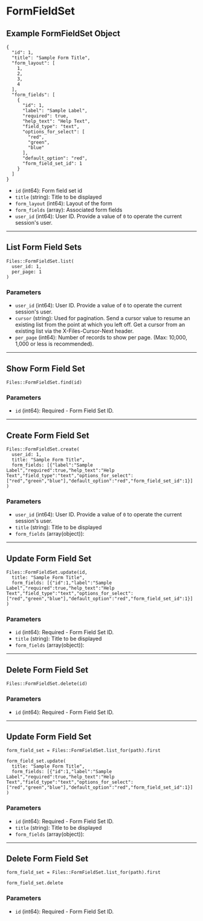 # FormFieldSet

## Example FormFieldSet Object

```
{
  "id": 1,
  "title": "Sample Form Title",
  "form_layout": [
    1,
    2,
    3,
    4
  ],
  "form_fields": [
    {
      "id": 1,
      "label": "Sample Label",
      "required": true,
      "help_text": "Help Text",
      "field_type": "text",
      "options_for_select": [
        "red",
        "green",
        "blue"
      ],
      "default_option": "red",
      "form_field_set_id": 1
    }
  ]
}
```

* `id` (int64): Form field set id
* `title` (string): Title to be displayed
* `form_layout` (int64): Layout of the form
* `form_fields` (array): Associated form fields
* `user_id` (int64): User ID.  Provide a value of `0` to operate the current session's user.


---

## List Form Field Sets

```
Files::FormFieldSet.list(
  user_id: 1, 
  per_page: 1
)
```

### Parameters

* `user_id` (int64): User ID.  Provide a value of `0` to operate the current session's user.
* `cursor` (string): Used for pagination.  Send a cursor value to resume an existing list from the point at which you left off.  Get a cursor from an existing list via the X-Files-Cursor-Next header.
* `per_page` (int64): Number of records to show per page.  (Max: 10,000, 1,000 or less is recommended).


---

## Show Form Field Set

```
Files::FormFieldSet.find(id)
```

### Parameters

* `id` (int64): Required - Form Field Set ID.


---

## Create Form Field Set

```
Files::FormFieldSet.create(
  user_id: 1, 
  title: "Sample Form Title", 
  form_fields: [{"label":"Sample Label","required":true,"help_text":"Help Text","field_type":"text","options_for_select":["red","green","blue"],"default_option":"red","form_field_set_id":1}]
)
```

### Parameters

* `user_id` (int64): User ID.  Provide a value of `0` to operate the current session's user.
* `title` (string): Title to be displayed
* `form_fields` (array(object)): 


---

## Update Form Field Set

```
Files::FormFieldSet.update(id, 
  title: "Sample Form Title", 
  form_fields: [{"id":1,"label":"Sample Label","required":true,"help_text":"Help Text","field_type":"text","options_for_select":["red","green","blue"],"default_option":"red","form_field_set_id":1}]
)
```

### Parameters

* `id` (int64): Required - Form Field Set ID.
* `title` (string): Title to be displayed
* `form_fields` (array(object)): 


---

## Delete Form Field Set

```
Files::FormFieldSet.delete(id)
```

### Parameters

* `id` (int64): Required - Form Field Set ID.


---

## Update Form Field Set

```
form_field_set = Files::FormFieldSet.list_for(path).first

form_field_set.update(
  title: "Sample Form Title",
  form_fields: [{"id":1,"label":"Sample Label","required":true,"help_text":"Help Text","field_type":"text","options_for_select":["red","green","blue"],"default_option":"red","form_field_set_id":1}]
)
```

### Parameters

* `id` (int64): Required - Form Field Set ID.
* `title` (string): Title to be displayed
* `form_fields` (array(object)): 


---

## Delete Form Field Set

```
form_field_set = Files::FormFieldSet.list_for(path).first

form_field_set.delete
```

### Parameters

* `id` (int64): Required - Form Field Set ID.
